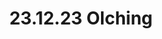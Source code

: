 ---
layout: photo_set
title: 23.12.23 Olching
description: "Fotos vom 23.12.23 in Olching."

photos:
    set: 2023/23_12_23-olching/olching
    size: 39
---